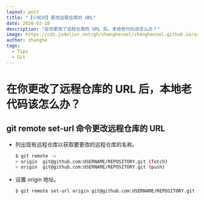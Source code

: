 ```yaml
---
layout: post
title: "【小知识】更改远程仓库的 URL"
date: 2020-02-10
description: "在你更改了远程仓库的 URL 后，本地老代码该怎么办？"
image: https://cdn.jsdelivr.net/gh/zhanghecool/zhanghecool.github.io/assets/images/default.jpg
author: zhanghe
tags:
  - Tips
  - Git
---
```


# 在你更改了远程仓库的 URL 后，本地老代码该怎么办？

## git remote set-url 命令更改远程仓库的 URL

- 列出现有远程仓库以获取要更改的远程仓库的名称。

  ```bash
  $ git remote -v
  > origin  git@github.com:USERNAME/REPOSITORY.git (fetch)
  > origin  git@github.com:USERNAME/REPOSITORY.git (push)
  ```

- 设置 origin 地址。

  ```bash
  $ git remote set-url origin git@github.com:USERNAME/REPOSITORY.git
  ```

